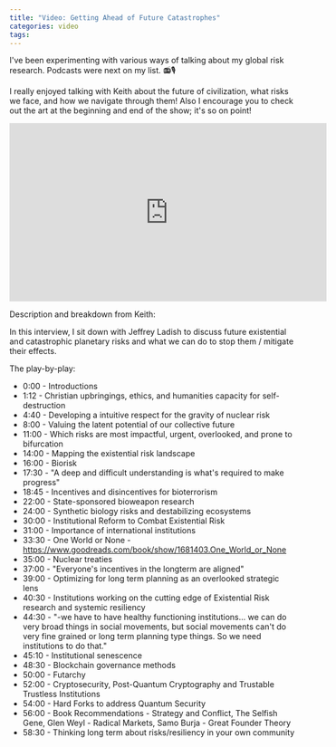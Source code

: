 ```yaml
---
title: "Video: Getting Ahead of Future Catastrophes"
categories: video
tags:
---
```


I've been experimenting with various ways of talking about my global risk research. Podcasts were next on my list. 📻🎙

I really enjoyed talking with Keith about the future of civilization, what risks we face, and how we navigate through them! Also I encourage you to check out the art at the beginning and end of the show; it's so on point!

<iframe width="560" height="315" src="https://www.youtube.com/embed/VJiUYdLmQn4" frameborder="0" allow="accelerometer; autoplay; encrypted-media; gyroscope; picture-in-picture" allowfullscreen></iframe>

Description and breakdown from Keith:

In this interview, I sit down with Jeffrey Ladish to discuss future existential and catastrophic planetary risks and what we can do to stop them / mitigate their effects.

The play-by-play:
- 0:00 - Introductions
- 1:12 - Christian upbringings, ethics, and humanities capacity for self-destruction
- 4:40 - Developing a intuitive respect for the gravity of nuclear risk
- 8:00 - Valuing the latent potential of our collective future
- 11:00 - Which risks are most impactful, urgent, overlooked, and prone to bifurcation
- 14:00 - Mapping the existential risk landscape
- 16:00 - Biorisk
- 17:30 - "A deep and difficult understanding is what's required to make progress"
- 18:45 - Incentives and disincentives for bioterrorism
- 22:00 - State-sponsored bioweapon research
- 24:00 - Synthetic biology risks and destabilizing ecosystems
- 30:00 - Institutional Reform to Combat Existential Risk
- 31:00 - Importance of international institutions
- 33:30 - One World or None - https://www.goodreads.com/book/show/1681403.One_World_or_None
- 35:00 - Nuclear treaties
- 37:00 - "Everyone's incentives in the longterm are aligned"
- 39:00 - Optimizing for long term planning as an overlooked strategic lens
- 40:30 - Institutions working on the cutting edge of Existential Risk research and systemic resiliency
- 44:30 - "-we have to have healthy functioning institutions... we can do very broad things in social movements, but social movements can't do very fine grained or long term planning type things. So we need institutions to do that."
- 45:10 - Institutional senescence
- 48:30 - Blockchain governance methods
- 50:00 - Futarchy
- 52:00 - Cryptosecurity, Post-Quantum Cryptography and Trustable Trustless Institutions
- 54:00 - Hard Forks to address Quantum Security
- 56:00 - Book Recommendations - Strategy and Conflict, The Selfish Gene, Glen Weyl - Radical Markets, Samo Burja - Great Founder Theory
- 58:30 - Thinking long term about risks/resiliency in your own community
